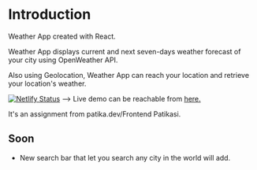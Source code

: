 # Introduction

Weather App created with React.

Weather App displays current and next seven-days weather forecast of your city using OpenWeather API.

Also using Geolocation, Weather App can reach your location and retrieve your location's weather.

[![Netlify Status](https://api.netlify.com/api/v1/badges/c979667a-5794-4741-84f2-cfe3a54c863e/deploy-status)](https://weather-app-ogzhn.netlify.app/) -->
Live demo can be reachable from [here.](https://weather-app-ogzhn.netlify.app/)

It's an assignment from patika.dev/Frontend Patikasi.

## Soon

- New search bar that let you search any city in the world will add.
